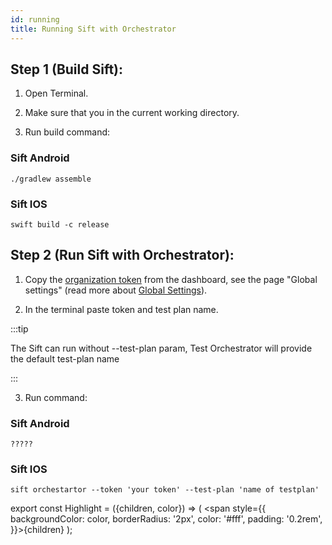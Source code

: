 ```yaml
---
id: running
title: Running Sift with Orchestrator
---
```


## Step 1 (Build Sift):

1. Open Terminal.

2. Make sure that you in the current working directory.

3. Run build command:

### <Highlight color="#4bb462">Sift Android</Highlight>

```
./gradlew assemble
```

### <Highlight color="#1877F2">Sift IOS</Highlight>

```
swift build -c release
```

## Step 2 (Run Sift with Orchestrator):

1. Copy the [organization token](/settings/#token) from the dashboard, see the page "Global settings" (read more about [Global Settings](/settings/)).

2. In the terminal paste token and test plan name.

:::tip

The Sift can run without --test-plan param, Test Orchestrator will provide the default test-plan name

:::

3. Run command:

### <Highlight color="#4bb462">Sift Android</Highlight>

```
?????
```

### <Highlight color="#1877F2">Sift IOS</Highlight>

```
sift orchestartor --token 'your token' --test-plan 'name of testplan'
```

export const Highlight = ({children, color}) => ( <span style={{
      backgroundColor: color,
      borderRadius: '2px',
      color: '#fff',
      padding: '0.2rem',
    }}>{children}</span> );
